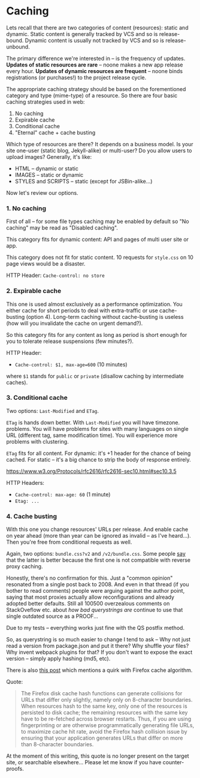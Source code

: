 # Caching

Lets recall that there are two categories of content (resources): static and dynamic.
Static content is generally tracked by VCS and so is release-bound. Dynamic content
is usually not tracked by VCS and so is release-unbound.

The primary difference we're interested in – is the frequency of updates.
**Updates of static resources are rare** – noone makes a new app release every hour.
**Updates of dynamic resources are frequent** – noone binds registrations (or purchases!) to the project release cycle.

The appropriate caching strategy should be based on the forementioned category and type (mime-type)
of a resource. So there are four basic caching strategies used in web:

1. No caching
2. Expirable cache
3. Conditional cache
4. "Eternal" cache + cache busting

Which type of resources are there? It depends on a business model. Is your site one-user (static blog, Jekyll-alike)
or multi-user? Do you allow users to upload images? Generally, it's like:

* HTML – dynamic or static
* IMAGES – static or dynamic
* STYLES and SCRIPTS – static (except for JSBin-alike...)

Now let's review our options.

### 1. No caching

First of all – for some file types caching may be enabled by default so "No caching" may be read
as "Disabled caching".

This category fits for dynamic content: API and pages of multi user site or app.

This category does not fit for static content. 10 requests for `style.css` on 10 page views would be a
disaster.

HTTP Header: `Cache-control: no store`

### 2. Expirable cache

This one is used almost exclusively as a performance optimization. You either cache for short periods
to deal with extra-traffic or use cache-busting (option 4). Long-term caching without cache-busting
is useless (how will you invalidate the cache on urgent demand?).

So this category fits for any content as long as period is short enough for you to tolerate release
suspensions (few minutes?).

HTTP Header:

* `Cache-control: $1, max-age=600` (10 minutes)

where `$1` stands for `public` or `private` (disallow caching by intermediate caches).

### 3. Conditional cache

Two options: `Last-Modified` and `ETag`.

`ETag` is hands down better. With `Last-Modified` you will have timezone. problems. You will have
problems for sites with many languages on single URL (different tag, same modification time). You
will experience more problems with clustering.

`ETag` fits for all content. For dynamic: it's +1 header for the chance of being cached.
For static – it's a big chance to strip the body of response entirely.

https://www.w3.org/Protocols/rfc2616/rfc2616-sec10.html#sec10.3.5

HTTP Headers:

* `Cache-control: max-age: 60` (1 minute)
* `Etag: ...`

### 4. Cache busting

With this one you change resources' URLs per release. And enable cache on year ahead (more than year
can be ignored as invalid – as I've heard...). Then you're free from conditional requests as well.

Again, two options: `bundle.css?v2` and `/v2/bundle.css`.
Some people [say](https://www.stevesouders.com/blog/2008/08/23/revving-filenames-dont-use-querystring/)
that the latter is better because the first one is not compatible with reverse proxy caching.

Honestly, there's no confirmation for this. Just a "common opinion" resonated from a single post back to 2008.
And even in that thread (if you bother to read comments) people were arguing against the author point,
saying that most proxies actually allow reconfigurations and already adopted better defaults.
Still all 100500 overzealous comments on StackOveflow etc. about *how bad querystrings are*
continue to use that single outdated source as a PROOF...

Due to my tests – everything works just fine with the QS postfix method.

So, as querystring is so much easier to change I tend to ask – Why not just read a version from package.json
and put it there? Why shuffle your files? Why invent webpack plugins for that?
If you don't want to expose the exact version – simply apply hashing (md5, etc).

There is also [this post](http://webmasters.stackexchange.com/questions/52948/url-with-query-disables-caching/52950)
which mentions a quirk with Firefox cache algorithm.

Quote:

> The Firefox disk cache hash functions can generate collisions for URLs that differ only slightly,
namely only on 8-character boundaries. When resources hash to the same key, only one of the resources
is persisted to disk cache; the remaining resources with the same key have to be re-fetched across
browser restarts. Thus, if you are using fingerprinting or are otherwise programmatically generating
file URLs, to maximize cache hit rate, avoid the Firefox hash collision issue by ensuring that your
application generates URLs that differ on more than 8-character boundaries.

At the moment of this writing, this quote is no longer present on the target site, or searchable elsewhere...
Please let me know if you have counter-proofs.

